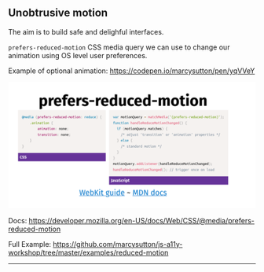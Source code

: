 
## Unobtrusive motion

The aim is to build safe and delighful interfaces.

`prefers-reduced-motion` CSS media query we can use to change our animation using OS level user preferences.

Example of optional animation: https://codepen.io/marcysutton/pen/yqVVeY

![f8ea7ba841de3dc014511993845b9cf7.png](f8ea7ba841de3dc014511993845b9cf7.png)

Docs: https://developer.mozilla.org/en-US/docs/Web/CSS/@media/prefers-reduced-motion

Full Example: https://github.com/marcysutton/js-a11y-workshop/tree/master/examples/reduced-motion

---